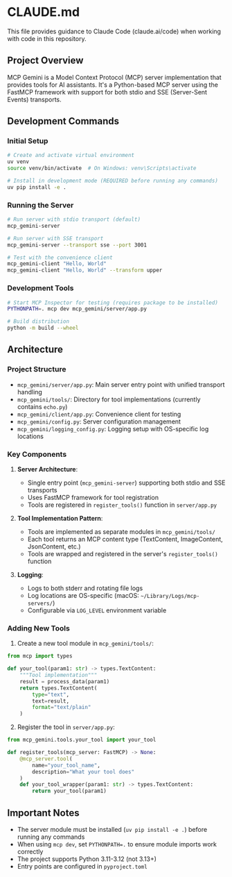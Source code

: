 # CLAUDE.md

This file provides guidance to Claude Code (claude.ai/code) when working with code in this repository.

## Project Overview

MCP Gemini is a Model Context Protocol (MCP) server implementation that provides tools for AI assistants. It's a Python-based MCP server using the FastMCP framework with support for both stdio and SSE (Server-Sent Events) transports.

## Development Commands

### Initial Setup
```bash
# Create and activate virtual environment
uv venv
source venv/bin/activate  # On Windows: venv\Scripts\activate

# Install in development mode (REQUIRED before running any commands)
uv pip install -e .
```

### Running the Server
```bash
# Run server with stdio transport (default)
mcp_gemini-server

# Run server with SSE transport
mcp_gemini-server --transport sse --port 3001

# Test with the convenience client
mcp_gemini-client "Hello, World"
mcp_gemini-client "Hello, World" --transform upper
```

### Development Tools
```bash
# Start MCP Inspector for testing (requires package to be installed)
PYTHONPATH=. mcp dev mcp_gemini/server/app.py

# Build distribution
python -m build --wheel
```

## Architecture

### Project Structure
- `mcp_gemini/server/app.py`: Main server entry point with unified transport handling
- `mcp_gemini/tools/`: Directory for tool implementations (currently contains `echo.py`)
- `mcp_gemini/client/app.py`: Convenience client for testing
- `mcp_gemini/config.py`: Server configuration management
- `mcp_gemini/logging_config.py`: Logging setup with OS-specific log locations

### Key Components

1. **Server Architecture**: 
   - Single entry point (`mcp_gemini-server`) supporting both stdio and SSE transports
   - Uses FastMCP framework for tool registration
   - Tools are registered in `register_tools()` function in `server/app.py`

2. **Tool Implementation Pattern**:
   - Tools are implemented as separate modules in `mcp_gemini/tools/`
   - Each tool returns an MCP content type (TextContent, ImageContent, JsonContent, etc.)
   - Tools are wrapped and registered in the server's `register_tools()` function

3. **Logging**:
   - Logs to both stderr and rotating file logs
   - Log locations are OS-specific (macOS: `~/Library/Logs/mcp-servers/`)
   - Configurable via `LOG_LEVEL` environment variable

### Adding New Tools

1. Create a new tool module in `mcp_gemini/tools/`:
```python
from mcp import types

def your_tool(param1: str) -> types.TextContent:
    """Tool implementation"""
    result = process_data(param1)
    return types.TextContent(
        type="text",
        text=result,
        format="text/plain"
    )
```

2. Register the tool in `server/app.py`:
```python
from mcp_gemini.tools.your_tool import your_tool

def register_tools(mcp_server: FastMCP) -> None:
    @mcp_server.tool(
        name="your_tool_name",
        description="What your tool does"
    )
    def your_tool_wrapper(param1: str) -> types.TextContent:
        return your_tool(param1)
```

## Important Notes

- The server module must be installed (`uv pip install -e .`) before running any commands
- When using `mcp dev`, set `PYTHONPATH=.` to ensure module imports work correctly
- The project supports Python 3.11-3.12 (not 3.13+)
- Entry points are configured in `pyproject.toml`
